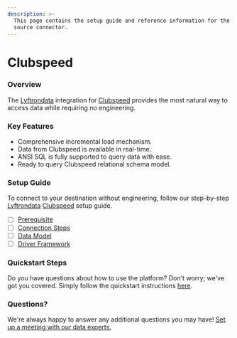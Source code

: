 ```yaml
---
description: >-
  This page contains the setup guide and reference information for the Clubspeed
  source connector.
---
```


# Clubspeed

### Overview

The [Lyftrondata](https://www.lyftrondata.com/) integration for [Clubspeed](https://www.lyftrondata.com/integration/sales-analytics/clubspeed/) provides the most natural way to access data while requiring no engineering.

### Key Features

* Comprehensive incremental load mechanism.
* Data from Clubspeed is available in real-time.
* ANSI SQL is fully supported to query data with ease.
* Ready to query Clubspeed relational schema model.

### Setup Guide

To connect to your destination without engineering, follow our step-by-step [Lyftrondata](https://www.lyftrondata.com/) [Clubspeed](https://www.lyftrondata.com/integration/sales-analytics/clubspeed/) setup guide.

* [ ] [Prerequisite](prerequisite.md)
* [ ] [Connection Steps](connection-steps.md)
* [ ] [Data Model](data-model/erd.md)
* [ ] [Driver Framework](driver-framework/)

### Quickstart Steps

Do you have questions about how to use the platform? Don't worry; we've got you covered. Simply follow the quickstart instructions [here](broken-reference).

### Questions? <a href="#questions" id="questions"></a>

We're always happy to answer any additional questions you may have! [Set up a meeting with our data experts.](https://www.lyftrondata.com/book-a-meeting/)
